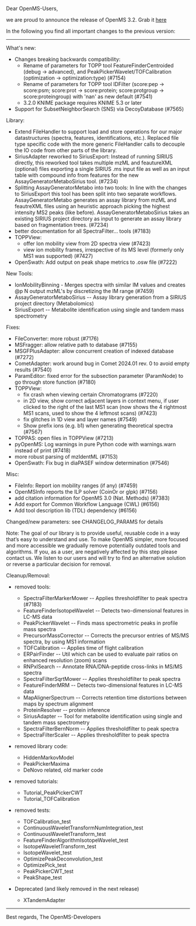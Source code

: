 Dear OpenMS-Users,

we are proud to announce the release of OpenMS 3.2. Grab it <a href="https://abibuilder.cs.uni-tuebingen.de/archive/openms/OpenMSInstaller/release/3.2">here</a>

In the following you find all important changes to the previous version:

------------------------------------------------------------------------------------------

What's new:
- Changes breaking backwards compatibility: 
   - Rename of parameters for TOPP tool FeatureFinderCentroided (debug -> advanced), and PeakPickerWavelet/TOFCalibration (optimization -> optimization:type) (#7154)
   - Rename of parameters for TOPP tool IDFilter (score:pep -> score:psm; score:prot -> score:protein; score:protgroup -> score:proteingroup) with 'nan' as new default (#7541)
   - 3.2.0 KNIME package requires KNIME 5.3 or later
- Support for SubsetNeighborSearch (SNS) via DecoyDatabase (#7565)

Library:
- Extend FileHandler to support load and store operations for our major datastructures (spectra, features, identifications, etc.). Replaced file type specific code with the more generic FileHandler calls to decouple the IO code from other parts of the library.
- SiriusAdapter reworked to SiriusExport: Instead of running SIRIUS directly, this reworked tool takes multiple mzML and feautureXML (optional) files exporting a single SIRIUS .ms input file as well as an input table with compound info from features for the new AssayGeneratorMetaboSirius tool. (#7234)
- Splitting AssayGeneratorMetabo into two tools: In line with the changes to SiriusExport this tool has been split into two separate workflows. AssayGeneratorMetabo generates an assay library from mzML and feautreXML files using an heuristic approach picking the highest intensity MS2 peaks (like before). AssayGeneratorMetaboSirius takes an existing SIRIUS project directory as input to generate an assay library based on fragmentation trees. (#7234)
- better documentation for all SpectraFilter... tools (#7183)
- TOPPView: 
  - offer Ion mobility view from 2D spectra view (#7423)
  - view ion mobility frames, irrespective of its MS level (formerly only MS1 was supported) (#7427)
- OpenSwath: Add output on peak shape metrics to .osw file (#7222)

New Tools:
- IonMobilityBinning - Merges spectra with similar IM values and creates @p N output mzML's by discretizing the IM range (#7459)
- AssayGeneratorMetaboSirius -- Assay library generation from a SIRIUS project directory (Metabolomics)
- SiriusExport -- Metabolite identification using single and tandem mass spectrometry

Fixes:
- FileConverter: more robust (#7176)
- MSFragger: allow relative path to database (#7155)
- MSGFPlusAdapter: allow concurrent creation of indexed database (#7272)
- CometAdapter: work around bug in Comet 2024.01 rev. 0 to avoid empty results (#7540)
- ParamEditor: fixed error for the subsection parameter (ParamNode) to go through store function (#7180)
- TOPPView:
   - fix crash when viewing certain Chromatograms (#7220)
   - in 2D view, show correct adjacent layers in context menu, if user clicked to the right of the last MS1 scan (now shows the 4 rightmost MS1 scans, used to show the 4 leftmost scans) (#7423)
   - fix glitches in 1D view and layer names (#7549)
   - Show prefix ions (e.g. b1) when generating theoretical spectra (#7567)
- TOPPAS: open files in TOPPView (#7213)
- pyOpenMS: Log warnings in pure Python code with warnings.warn instead of print (#7418)
- more robust parsing of mzIdentML (#7153)
- OpenSwath: Fix bug in diaPASEF window determination (#7546)  

Misc:
- FileInfo: Report ion mobility ranges (if any) (#7459)
- OpenMSInfo reports the ILP solver (CoinOr or glpk) (#7156)
- add citation information for OpenMS 3.0 (Nat. Methods) (#7383)
- Add export for Common Workflow Language (CWL) (#6156)
- Add tool description lib (TDL) dependency (#6156)

Changed/new parameters: see CHANGELOG_PARAMS for details

Note: The goal of our library is to provide useful, reusable code in a way that’s easy to understand and use.
To make OpenMS simpler, more focused and more accessible we gradually remove potentially outdated tools and algorithms.
If you, as a user, are negatively affected by this step please contact us. We listen to our users and will try to find 
an alternative solution or reverse a particular decision for removal.

Cleanup/Removal:

- removed tools:
  - SpectraFilterMarkerMower -- Applies thresholdfilter to peak spectra (#7183)
  - FeatureFinderIsotopeWavelet -- Detects two-dimensional features in LC-MS data
  - PeakPickerWavelet -- Finds mass spectrometric peaks in profile mass spectra
  - PrecursorMassCorrector -- Corrects the precursor entries of MS/MS spectra, by using MS1 information
  - TOFCalibration -- Applies time of flight calibration
  - ERPairFinder -- Util which can be used to evaluate pair ratios on enhanced resolution (zoom) scans
  - RNPxlSearch -- Annotate RNA/DNA-peptide cross-links in MS/MS spectra
  - SpectraFilterSqrtMower -- Applies thresholdfilter to peak spectra
  - FeatureFinderMRM -- Detects two-dimensional features in LC-MS data
  - MapAlignerSpectrum -- Corrects retention time distortions between maps by spectrum alignment
  - ProteinResolver -- protein inference
  - SiriusAdapter -- Tool for metabolite identification using single and tandem mass spectrometry
  - SpectraFilterBernNorm -- Applies thresholdfilter to peak spectra
  - SpectraFilterScaler -- Applies thresholdfilter to peak spectra

- removed library code:
  - HiddenMarkovModel
  - PeakPickerMaxima
  - DeNovo related, old marker code

- removed tutorials:
  - Tutorial_PeakPickerCWT
  - Tutorial_TOFCalibration

- removed tests:
  - TOFCalibration_test
  - ContinuousWaveletTransformNumIntegration_test
  - ContinuousWaveletTransform_test
  - FeatureFinderAlgorithmIsotopeWavelet_test
  - IsotopeWaveletTransform_test
  - IsotopeWavelet_test
  - OptimizePeakDeconvolution_test
  - OptimizePick_test
  - PeakPickerCWT_test
  - PeakShape_test

- Deprecated (and likely removed in the next release)
  - XTandemAdapter

------------------------------------------------------------------------------------------

Best regards,
The OpenMS-Developers


